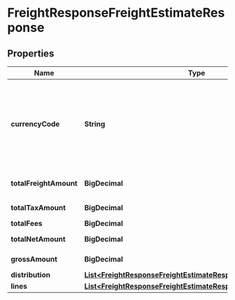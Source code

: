 

# FreightResponseFreightEstimateResponse


## Properties

| Name | Type | Description | Notes |
|------------ | ------------- | ------------- | -------------|
|**currencyCode** | **String** | The country-specific three-character ISO 4217 currency code used for the order. |  [optional] |
|**totalFreightAmount** | **BigDecimal** | Total freight amount. |  [optional] |
|**totalTaxAmount** | **BigDecimal** | Total tax amount. |  [optional] |
|**totalFees** | **BigDecimal** | Total fees. |  [optional] |
|**totalNetAmount** | **BigDecimal** | Total net amount. |  [optional] |
|**grossAmount** | **BigDecimal** | Gross amount. |  [optional] |
|**distribution** | [**List&lt;FreightResponseFreightEstimateResponseDistributionInner&gt;**](FreightResponseFreightEstimateResponseDistributionInner.md) |  |  [optional] |
|**lines** | [**List&lt;FreightResponseFreightEstimateResponseLinesInner&gt;**](FreightResponseFreightEstimateResponseLinesInner.md) |  |  [optional] |



